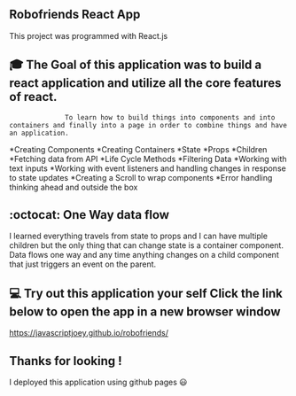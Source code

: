 ## Robofriends React App
This project was programmed with React.js

## :mortar_board: The Goal of this application was to build a react application and utilize all the core features of react.
                  To learn how to build things into components and into containers and finally into a page in order to combine things and have an application.

*Creating Components
*Creating Containers
*State
*Props
*Children
*Fetching data from API 
*Life Cycle Methods 
*Filtering Data 
*Working with text inputs 
*Working with event listeners and handling changes in response to state updates
*Creating a Scroll to wrap components 
*Error handling thinking ahead and outside the box

## :octocat: One Way data flow
I learned everything travels from state to props and I can have multiple children but the only thing that can change state is a container component.
Data flows one way and any time anything changes on a child component that just triggers an event on the parent.

## :computer: Try out this application your self Click the link below to open the app in a new browser window

https://javascriptjoey.github.io/robofriends/

## Thanks for looking !
I deployed this application using github pages :smiley:
